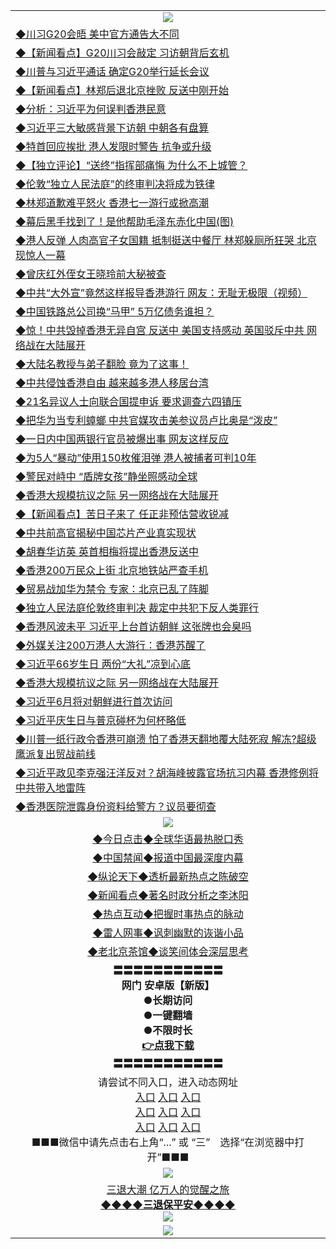 <table>
  <tr>
    <td align=center><img src="https://github.com/gyhhx/image-upload/blob/master/yaowen.jpg" /></td>
  </tr>
  <tr>
<td align=left>
<a href="http://cusbnbdtzcctk.global.ssl.fastly.net/oo.aspx?name=c1044886&key=byrubgbzsydi&from=gy">◆川习G20会晤 美中官方通告大不同</a><br/>
</td>
   </tr>
<tr>
<td align=left>
<a href="https://cusbnbdtzcctk.global.ssl.fastly.net/oo.aspx?name=c1044950&key=byrubgbzsydi&from=gy">◆【新闻看点】G20川习会敲定 习访朝背后玄机</a><br/></td>
  </tr>
  <tr>
<td align=left>
<a href="https://cusbnbdtzcctk.global.ssl.fastly.net/oo.aspx?name=c1044865&key=byrubgbzsydi&from=gy">◆川普与习近平通话 确定G20举行延长会议</a><br/></td>
 </tr>
  <tr>
<td align=left>
<a href="http://cusbnbdtzcctk.global.ssl.fastly.net/oo.aspx?name=c1044851&key=byrubgbzsydi&from=gy">◆【新闻看点】林郑后退北京挫败 反送中刚开始</a><br/></td>
 </tr>
   <tr>
<td align=left>
<a href="http://cusbnbdtzcctk.global.ssl.fastly.net/oo.aspx?name=c1044903&key=byrubgbzsydi&from=gy">◆分析：习近平为何误判香港民意</a><br/></td>
   </tr> 
  <tr>
<td align=left>
<a href="http://cusbnbdtzcctk.global.ssl.fastly.net/oo.aspx?name=c1044887&key=byrubgbzsydi&from=gy">◆习近平三大敏感背景下访朝 中朝各有盘算</a><br/></td>
  </tr> 
 <tr>
<td align=left>
<a href="http://cusbnbdtzcctk.global.ssl.fastly.net/oo.aspx?name=http://www.epochtimes.com/gb/19/6/18/n11331411.htm&key=byrubgbzsydi&from=gy">◆特首回应挨批 港人发限时警告 抗争或升级</a><br/>
</td>
   </tr>
 <tr>
<td align=left>
<a href="http://cusbnbdtzcctk.global.ssl.fastly.net/oo.aspx?name=c1044847&key=byrubgbzsydi&from=gy">◆【独立评论】“送终”指挥部痛悔 为什么不上城管？</a><br/></td>
  </tr>
  <tr>
<td align=left>
<a href="http://cusbnbdtzcctk.global.ssl.fastly.net/oo.aspx?name=http://www.soundofhope.org/gb/2019/06/17/n2966695.html&key=byrubgbzsydi&from=gy">◆伦敦“独立人民法庭”的终审判决将成为铁律</a><br/></td>
 </tr>
   <tr>
<td align=left>
<a href="http://cusbnbdtzcctk.global.ssl.fastly.net/oo.aspx?name=https://www.ntdtv.com/gb/2019/06/19/a102604140.html&key=byrubgbzsydi&from=gy">◆林郑道歉难平怒火 香港七一游行或掀高潮</a><br/>
</td>
   </tr>
 <tr>
<td align=left>
<a href="http://cusbnbdtzcctk.global.ssl.fastly.net/oo.aspx?name=http://www.secretchina.com/news/gb/2019/06/18/896852.html&key=byrubgbzsydi&from=gy">◆幕后黑手找到了！是他帮助毛泽东赤化中国(图)</a><br/></td>
  </tr>
  <tr>
<td align=left>
<a href="http://cusbnbdtzcctk.global.ssl.fastly.net/oo.aspx?name=c1044843&key=byrubgbzsydi&from=gy">◆港人反弹 人肉高官子女国籍 抵制挺送中餐厅 林郑躲厕所狂哭 北京现惊人一幕</a><br/></td>
 </tr>
  <tr>
<td align=left>
<a href="http://cusbnbdtzcctk.global.ssl.fastly.net/oo.aspx?name=c1044838&key=byrubgbzsydi&from=gy">◆曾庆红外侄女王晓玲前大秘被查</a><br/></td>
 </tr>
   <tr>
<td align=left>
<a href="http://cusbnbdtzcctk.global.ssl.fastly.net/oo.aspx?name=c1044794&key=byrubgbzsydi&from=gy">◆中共“大外宣”竟然这样报导香港游行 网友：无耻无极限（视频）</a><br/></td>
   </tr> 
  <tr>
<td align=left>
<a href="http://cusbnbdtzcctk.global.ssl.fastly.net/oo.aspx?name=c1044928&key=byrubgbzsydi&from=gy">◆中国铁路总公司换“马甲” 5万亿债务谁担？</a><br/></td>
  </tr> 
 <tr>
<td align=left>
<a href="http://cusbnbdtzcctk.global.ssl.fastly.net/oo.aspx?name=c1044848&key=byrubgbzsydi&from=gy">◆惊！中共毁掉香港无异自宫 反送中 美国支持感动 英国驳斥中共 网络战在大陆展开</a><br/>
</td>
   </tr>
 <tr>
<td align=left>
<a href="http://cusbnbdtzcctk.global.ssl.fastly.net/oo.aspx?name=c1044825&key=byrubgbzsydi&from=gy">◆大陆名教授与弟子翻脸 竟为了这事！</a><br/>
</td>
   </tr>
 <tr>
<td align=left>
<a href="http://cusbnbdtzcctk.global.ssl.fastly.net/oo.aspx?name=c1044905&key=byrubgbzsydi&from=gy">◆中共侵蚀香港自由 越来越多港人移居台湾</a><br/></td>
  </tr>
  <tr>
<td align=left>
<a href="http://cusbnbdtzcctk.global.ssl.fastly.net/oo.aspx?name=c1044931&key=byrubgbzsydi&from=gy">◆21名异议人士向联合国提申诉 要求调查六四镇压</a><br/></td>
 </tr>
   <tr>
<td align=left>
<a href="http://cusbnbdtzcctk.global.ssl.fastly.net/oo.aspx?name=c1044927&key=byrubgbzsydi&from=gy">◆把华为当专利蟑螂 中共官媒攻击美参议员卢比奥是“泼皮”</a><br/>
</td>
   </tr>
 <tr>
<td align=left>
<a href="http://cusbnbdtzcctk.global.ssl.fastly.net/oo.aspx?name=c1044805&key=byrubgbzsydi&from=gy">◆一日内中国两银行官员被爆出事 网友这样反应</a><br/>
</td>
   </tr>
<tr>
<td align=left>
<a href="https://cusbnbdtzcctk.global.ssl.fastly.net/oo.aspx?name=c1044833&key=byrubgbzsydi&from=gy">◆为5人“暴动”使用150枚催泪弹 港人被捕者可判10年</a><br/>
</td>       
</tr> 
  <tr>
<td align=left>
<a href="http://cusbnbdtzcctk.global.ssl.fastly.net/oo.aspx?name=c1044679&key=byrubgbzsydi&from=gy">◆警民对峙中 “盾牌女孩”静坐照感动全球</a><br/>
</td>
   </tr>
<tr>
<td align=left>
<a href="https://cusbnbdtzcctk.global.ssl.fastly.net/oo.aspx?name=c1044674&key=byrubgbzsydi&from=gy">◆香港大规模抗议之际 另一网络战在大陆展开</a><br/></td>
  </tr>
  <tr>
<td align=left>
<a href="https://cusbnbdtzcctk.global.ssl.fastly.net/oo.aspx?name=c1044680&key=byrubgbzsydi&from=gy">◆【新闻看点】苦日子来了 任正非预估营收锐减</a><br/></td>
 </tr>
  <tr>
<td align=left>
<a href="http://cusbnbdtzcctk.global.ssl.fastly.net/oo.aspx?name=c1044571&key=byrubgbzsydi&from=gy">◆中共前高官揭秘中国芯片产业真实现状</a><br/></td>
 </tr>
   <tr>
<td align=left>
<a href="http://cusbnbdtzcctk.global.ssl.fastly.net/oo.aspx?name=c1044678&key=byrubgbzsydi&from=gy">◆胡春华访英 英首相梅将提出香港反送中</a><br/></td>
   </tr> 
  <tr>
<td align=left>
<a href="http://cusbnbdtzcctk.global.ssl.fastly.net/oo.aspx?name=c1044635&key=byrubgbzsydi&from=gy">◆香港200万民众上街 北京地铁站严查手机</a><br/></td>
  </tr> 
 <tr>
<td align=left>
<a href="http://cusbnbdtzcctk.global.ssl.fastly.net/oo.aspx?name=c1044597&key=byrubgbzsydi&from=gy">◆贸易战加华为禁令 专家：北京已乱了阵脚</a><br/>
</td>
   </tr>
 <tr>
<td align=left>
<a href="http://cusbnbdtzcctk.global.ssl.fastly.net/oo.aspx?name=http://www.soundofhope.org/gb/2019/06/17/n2966128.html&key=byrubgbzsydi&from=gy">◆独立人民法庭伦敦终审判决 裁定中共犯下反人类罪行</a><br/></td>
  </tr>
  <tr>
<td align=left>
<a href="http://cusbnbdtzcctk.global.ssl.fastly.net/oo.aspx?name=c1044601&key=byrubgbzsydi&from=gy">◆香港风波未平 习近平上台首访朝鲜 这张牌也会臭吗</a><br/></td>
 </tr>
   <tr>
<td align=left>
<a href="http://cusbnbdtzcctk.global.ssl.fastly.net/oo.aspx?name=c1044487&key=byrubgbzsydi&from=gy">◆外媒关注200万港人大游行：香港苏醒了</a><br/>
</td>
   </tr>
 <tr>
<td align=left>
<a href="http://cusbnbdtzcctk.global.ssl.fastly.net/oo.aspx?name=c1044334&key=byrubgbzsydi&from=gy">◆习近平66岁生日 两份“大礼”凉到心底</a><br/></td>
  </tr>
  <tr>
<td align=left>
<a href="http://cusbnbdtzcctk.global.ssl.fastly.net/oo.aspx?name=c1044674&key=byrubgbzsydi&from=gy">◆香港大规模抗议之际 另一网络战在大陆展开</a><br/></td>
 </tr>
  <tr>
<td align=left>
<a href="http://cusbnbdtzcctk.global.ssl.fastly.net/oo.aspx?name=c1044594&key=byrubgbzsydi&from=gy">◆习近平6月将对朝鲜进行首次访问</a><br/></td>
 </tr>
   <tr>
<td align=left>
<a href="http://cusbnbdtzcctk.global.ssl.fastly.net/oo.aspx?name=c1044592&key=byrubgbzsydi&from=gy">◆习近平庆生日与普京碰杯为何杯略低</a><br/></td>
   </tr> 
  <tr>
<td align=left>
<a href="http://cusbnbdtzcctk.global.ssl.fastly.net/oo.aspx?name=c1044551&key=byrubgbzsydi&from=gy">◆川普一纸行政令香港可崩溃 怕了香港天翻地覆大陆死寂 解冻?超级鹰派复出贸战前线</a><br/></td>
  </tr> 
 <tr>
<td align=left>
<a href="http://cusbnbdtzcctk.global.ssl.fastly.net/oo.aspx?name=c1044698&key=byrubgbzsydi&from=gy">◆习近平政见李克强汪洋反对？胡海峰披露官场抗习内幕 香港修例将中共带入地雷阵</a><br/>
</td>
   </tr>
 <tr>
<td align=left>
<a href="http://cusbnbdtzcctk.global.ssl.fastly.net/oo.aspx?name=c1044667&key=byrubgbzsydi&from=gy">◆香港医院泄露身份资料给警方？议员要彻查</a><br/>
</td>
   </tr>
    <tr>
    <td align=center><img src="https://github.com/gyhhx/image-upload/blob/master/shipin.jpg" /></td>
  </tr>
   <tr>
   <td align=center> 
<a href="http://ctbtfdoocixoa.global.ssl.fastly.net/oo.aspx?name=c816850&key=ofejcfaxcltk&from=gy&tag=9877">◆今日点击◆全球华语最热脱口秀</a><br/>
    </td>
  </tr>
  <tr>
  <td align=center>
<a href="http://ctbtfdoocixoa.global.ssl.fastly.net/oo.aspx?name=c816860&key=ofejcfaxcltk&from=gy&tag=99733110">◆中国禁闻◆报道中国最深度内幕</a><br/>
   </tr>
  <tr>
     <td align=center>
<a href="http://ctbtfdoocixoa.global.ssl.fastly.net/oo.aspx?name=c816855&key=ofejcfaxcltk&from=gy&tag=997110">◆纵论天下◆透析最新热点之陈破空</a><br/>
   </tr>
   <tr>
      <td align=center>
<a href="http://ctbtfdoocixoa.global.ssl.fastly.net/oo.aspx?name=c838308&key=ofejcfaxcltk&from=gy&tag=9973110">◆新闻看点◆著名时政分析之李沐阳</a><br/>
   </tr>
   <tr>
     <td align=center>
<a href="http://ctbtfdoocixoa.global.ssl.fastly.net/oo.aspx?name=c816852&key=ofejcfaxcltk&from=gy&tag=9733110">◆热点互动◆把握时事热点的脉动</a><br/>
   </tr>
   <tr>
      <td align=center>
<a href="http://ctbtfdoocixoa.global.ssl.fastly.net/oo.aspx?name=c816694&key=ofejcfaxcltk&from=gy&tag=93310">◆雷人网事◆讽刺幽默的诙谐小品</a><br/>
   </tr>
   <tr>
    <td align=center>
<a href="http://ctbtfdoocixoa.global.ssl.fastly.net/oo.aspx?name=c816650&key=ofejcfaxcltk&from=gy&tag=9973110">◆老北京茶馆◆谈笑间体会深层思考</a><br/>
   </tr>
  <tr>
    <td align=center>
 <b>〓〓〓〓〓〓〓〓〓〓〓<br/>网门 安卓版【新版】<br/> ●长期访问<br/> ●一键翻墙<br/>  ●不限时长<br/> 
 <a href="https://share.weiyun.com/55gXO14">👉<b>点我下载</a><br/>〓〓〓〓〓〓〓〓〓〓〓<br/>
    </td>
    </tr>
   <tr>
    <td align=center>请尝试不同入口，进入动态网址<br/>
      <a href="https://s3.us-east-2.amazonaws.com/ogateo/show.htm">入口</a>
      <a href="https://s3.ca-central-1.amazonaws.com/ogatec/show.htm">入口</a>
      <a href="https://s3.ap-southeast-2.amazonaws.com/ogatey/show.htm">入口</a><br/>
      <a href="https://s3.ap-northeast-2.amazonaws.com/ogates/show.htm">入口</a>
      <a href="https://s3.eu-central-1.amazonaws.com/ogatef/show.htm">入口</a>
      <a href="https://s3.ap-south-1.amazonaws.com/ogatem/show.htm">入口</a><br/>
      <a href="https://s3-us-west-1.amazonaws.com/ogaten/show.htm">入口</a>
      <a href="https://s3.eu-west-2.amazonaws.com/ogatel/show.htm">入口</a>
      <a href="https://s3.ap-northeast-1.amazonaws.com/ogatet/show.htm">入口</a><br/>
      ■■■微信中请先点击右上角“...” 或 “三”　选择“在浏览器中打开”■■■<b><br/>
    </td>
  </tr>
  <tr>
    <td align=center><img src="https://github.com/gyhhx/image-upload/blob/master/3.jpg" /> </td>
</tr>
  <tr>  
  <td align=center>
  <a href="http://ctbtfdoocixoa.global.ssl.fastly.net/oo.aspx?name=c894205&key=ofejcfaxcltk&from=gy&tag=9973110">三退大潮 亿万人的觉醒之旅</a><br/>
      <a href="http://ctbtfdoocixoa.global.ssl.fastly.net/oo.aspx?name=ogQuit.aspx&key=ofejcfaxcltk&from=gy"><b>◆◆◆◆三退保平安◆◆◆◆<br/></a>
      <img src="https://github.com/gyhhx/image-upload/blob/master/3t.jpg" /><br/>
      </td>
  </tr>
   <tr>
    <td align=center><img src="https://raw.githubusercontent.com/oGate2/Up/master/oGate_640.jpg"/></td>
  </tr>
</table>


